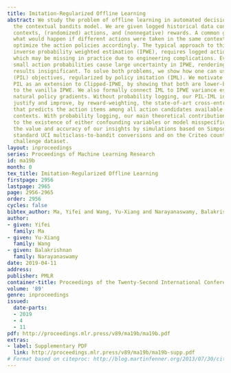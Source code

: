 ```yaml
---
title: Imitation-Regularized Offline Learning
abstract: We study the problem of offline learning in automated decision systems under
  the contextual bandits model. We are given logged historical data consisting of
  contexts, (randomized) actions, and (nonnegative) rewards. A common goal is to evaluate
  what would happen if different actions were taken in the same contexts, so as to
  optimize the action policies accordingly. The typical approach to this problem,
  inverse probability weighted estimation (IPWE), requires logged action probabilities,
  which may be missing in practice due to engineering complications. Even when available,
  small action probabilities cause large uncertainty in IPWE, rendering the corresponding
  results insignificant. To solve both problems, we show how one can use policy improvement
  (PIL) objectives, regularized by policy imitation (IML). We motivate and analyze
  PIL as an extension to Clipped-IPWE, by showing that both are lower-bound surrogates
  to the vanilla IPWE. We also formally connect IML to IPWE variance estimation and
  natural policy gradients. Without probability logging, our PIL-IML interpretations
  justify and improve, by reward-weighting, the state-of-art cross-entropy (CE) loss
  that predicts the action items among all action candidates available in the same
  contexts. With probability logging, our main theoretical contribution connects IML-underfitting
  to the existence of either confounding variables or model misspecification. We show
  the value and accuracy of our insights by simulations based on Simpson’s paradox,
  standard UCI multiclass-to-bandit conversions and on the Criteo counterfactual analysis
  challenge dataset.
layout: inproceedings
series: Proceedings of Machine Learning Research
id: ma19b
month: 0
tex_title: Imitation-Regularized Offline Learning
firstpage: 2956
lastpage: 2965
page: 2956-2965
order: 2956
cycles: false
bibtex_author: Ma, Yifei and Wang, Yu-Xiang and Narayanaswamy, Balakrishnan
author:
- given: Yifei
  family: Ma
- given: Yu-Xiang
  family: Wang
- given: Balakrishnan
  family: Narayanaswamy
date: 2019-04-11
address: 
publisher: PMLR
container-title: Proceedings of the Twenty-Second International Conference on Artificial Intelligence and Statistics
volume: '89'
genre: inproceedings
issued:
  date-parts:
  - 2019
  - 4
  - 11
pdf: http://proceedings.mlr.press/v89/ma19b/ma19b.pdf
extras:
- label: Supplementary PDF
  link: http://proceedings.mlr.press/v89/ma19b/ma19b-supp.pdf
# Format based on citeproc: http://blog.martinfenner.org/2013/07/30/citeproc-yaml-for-bibliographies/
---
```

